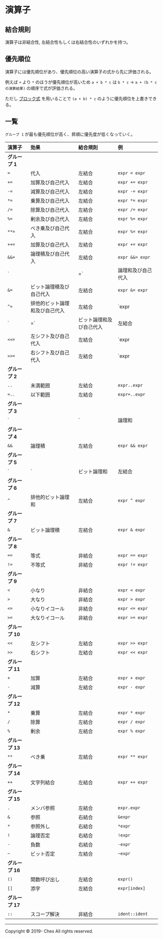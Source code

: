 # 演算子

## 結合規則

演算子は非結合性, 左結合性もしくは右結合性のいずれかを持つ。

## 優先順位

演算子には優先順位があり、優先順位の高い演算子の式から先に評価される。

例えば `+` より `*` のほうが優先順位が高いため `a + b * c` は `b * c` → `a + (b * c の演算結果)` の順序で式が評価される。

ただし [ブロック式](../expression/index.md#ブロック式) を用いることで `(a + b) * c` のように優先順位を上書きできる。

## 一覧

`グループ 1` が最も優先順位が高く、昇順に優先度が低くなっていく。

|演算子|効果|結合規則|例|
|:-|:-|:-|:-|
|**グループ 1**||||
|`=`|代入|左結合|`expr = expr`|
|`+=`|加算及び自己代入|左結合|`expr += expr`|
|`-=`|減算及び自己代入|左結合|`expr -= expr`|
|`*=`|乗算及び自己代入|左結合|`expr *= expr`|
|`/=`|除算及び自己代入|左結合|`expr /= expr`|
|`%=`|剰余及び自己代入|左結合|`expr %= expr`|
|`**=`|べき乗及び自己代入|左結合|`expr %= expr`|
|`++=`|加算及び自己代入|左結合|`expr += expr`|
|`&&=`|論理積及び自己代入|左結合|`expr &&= expr`|
|`||=`|論理和及び自己代入|左結合|`expr ||= expr`|
|`&=`|ビット論理積及び自己代入|左結合|`expr &= expr`|
|`^=`|排他的ビット論理和及び自己代入|左結合|`expr |= expr`|
|`|=`|ビット論理和及び自己代入|左結合|`expr |= expr`|
|`<<=`|左シフト及び自己代入|左結合|`expr |= expr`|
|`>>=`|右シフト及び自己代入|左結合|`expr |= expr`|
|**グループ 2**||||
|`..`|未満範囲|左結合|`expr..expr`|
|`=..`|以下範囲|左結合|`expr=..expr`|
|**グループ 3**||||
|`||`|論理和|左結合|`expr || expr`|
|**グループ 4**||||
|`&&`|論理積|左結合|`expr && expr`|
|**グループ 5**||||
|`|`|ビット論理和|左結合|`expr | expr`|
|**グループ 6**||||
|`^`|排他的ビット論理和|左結合|`expr ^ expr`|
|**グループ 7**||||
|`&`|ビット論理積|左結合|`expr & expr`|
|**グループ 8**||||
|`==`|等式|非結合|`expr == expr`|
|`!=`|不等式|非結合|`expr != expr`|
|**グループ 9**||||
|`<`|小なり|非結合|`expr < expr`|
|`>`|大なり|非結合|`expr > expr`|
|`<=`|小なりイコール|非結合|`expr <= expr`|
|`>=`|大なりイコール|非結合|`expr >= expr`|
|**グループ 10**||||
|`<<`|左シフト|左結合|`expr >> expr`|
|`>>`|右シフト|左結合|`expr << expr`|
|**グループ 11**||||
|`+`|加算|左結合|`expr + expr`|
|`-`|減算|左結合|`expr - expr`|
|**グループ 12**||||
|`*`|乗算|左結合|`expr * expr`|
|`/`|除算|左結合|`expr / expr`|
|`%`|剰余|左結合|`expr % expr`|
|**グループ 13**||||
|`**`|べき乗|左結合|`expr ** expr`|
|**グループ 14**||||
|`++`|文字列結合|左結合|`expr ++ expr`|
|**グループ 15**||||
|`.`|メンバ参照|左結合|`expr.expr`|
|`&`|参照|右結合|`&expr`|
|`*`|参照外し|右結合|`*expr`|
|`!`|論理否定|右結合|`!expr`|
|`-`|負数|右結合|`-expr`|
|`~`|ビット否定|左結合|`~expr`|
|**グループ 16**||||
|`()`|関数呼び出し|左結合|`expr()`|
|`[]`|添字|左結合|`expr[index]`|
|**グループ 17**||||
|`::`|スコープ解決|非結合|`ident::ident`|

---

Copyright © 2019- Ches All rights reserved.

